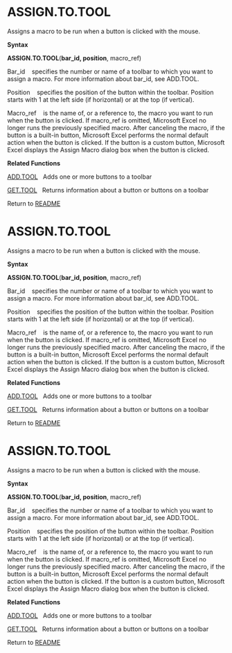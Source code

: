 # ASSIGN.TO.TOOL

Assigns a macro to be run when a button is clicked with the mouse.

**Syntax**

**ASSIGN.TO.TOOL**(**bar\_id, position**, macro\_ref)

Bar\_id&nbsp;&nbsp;&nbsp;&nbsp;specifies the number or name of a toolbar
to which you want to assign a macro. For more information about bar\_id,
see ADD.TOOL.

Position&nbsp;&nbsp;&nbsp;&nbsp;specifies the position of the button
within the toolbar. Position starts with 1 at the left side (if
horizontal) or at the top (if vertical).

Macro\_ref&nbsp;&nbsp;&nbsp;&nbsp;is the name of, or a reference to, the
macro you want to run when the button is clicked. If macro\_ref is
omitted, Microsoft Excel no longer runs the previously specified macro.
After canceling the macro, if the button is a built-in button, Microsoft
Excel performs the normal default action when the button is clicked. If
the button is a custom button, Microsoft Excel displays the Assign Macro
dialog box when the button is clicked.

**Related Functions**

[ADD.TOOL](ADD.TOOL.md)&nbsp;&nbsp;&nbsp;Adds one or more buttons to a toolbar

[GET.TOOL](GET.TOOL.md)&nbsp;&nbsp;&nbsp;Returns information about a button or buttons
on a toolbar



Return to [README](README.md#A)

# ASSIGN.TO.TOOL

Assigns a macro to be run when a button is clicked with the mouse.

**Syntax**

**ASSIGN.TO.TOOL**(**bar\_id, position**, macro\_ref)

Bar\_id&nbsp;&nbsp;&nbsp;&nbsp;specifies the number or name of a toolbar
to which you want to assign a macro. For more information about bar\_id,
see ADD.TOOL.

Position&nbsp;&nbsp;&nbsp;&nbsp;specifies the position of the button
within the toolbar. Position starts with 1 at the left side (if
horizontal) or at the top (if vertical).

Macro\_ref&nbsp;&nbsp;&nbsp;&nbsp;is the name of, or a reference to, the
macro you want to run when the button is clicked. If macro\_ref is
omitted, Microsoft Excel no longer runs the previously specified macro.
After canceling the macro, if the button is a built-in button, Microsoft
Excel performs the normal default action when the button is clicked. If
the button is a custom button, Microsoft Excel displays the Assign Macro
dialog box when the button is clicked.

**Related Functions**

[ADD.TOOL](ADD.TOOL.md)&nbsp;&nbsp;&nbsp;Adds one or more buttons to a toolbar

[GET.TOOL](GET.TOOL.md)&nbsp;&nbsp;&nbsp;Returns information about a button or buttons
on a toolbar



Return to [README](README.md#A)

# ASSIGN.TO.TOOL

Assigns a macro to be run when a button is clicked with the mouse.

**Syntax**

**ASSIGN.TO.TOOL**(**bar\_id, position**, macro\_ref)

Bar\_id&nbsp;&nbsp;&nbsp;&nbsp;specifies the number or name of a toolbar
to which you want to assign a macro. For more information about bar\_id,
see ADD.TOOL.

Position&nbsp;&nbsp;&nbsp;&nbsp;specifies the position of the button
within the toolbar. Position starts with 1 at the left side (if
horizontal) or at the top (if vertical).

Macro\_ref&nbsp;&nbsp;&nbsp;&nbsp;is the name of, or a reference to, the
macro you want to run when the button is clicked. If macro\_ref is
omitted, Microsoft Excel no longer runs the previously specified macro.
After canceling the macro, if the button is a built-in button, Microsoft
Excel performs the normal default action when the button is clicked. If
the button is a custom button, Microsoft Excel displays the Assign Macro
dialog box when the button is clicked.

**Related Functions**

[ADD.TOOL](ADD.TOOL.md)&nbsp;&nbsp;&nbsp;Adds one or more buttons to a toolbar

[GET.TOOL](GET.TOOL.md)&nbsp;&nbsp;&nbsp;Returns information about a button or buttons
on a toolbar



Return to [README](README.md#A)

